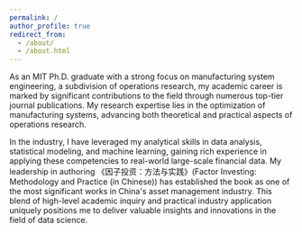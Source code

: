 ```yaml
---
permalink: /
author_profile: true
redirect_from: 
  - /about/
  - /about.html
---
```


As an MIT Ph.D. graduate with a strong focus on manufacturing system engineering, a subdivision of operations research, my academic career is marked by significant contributions to the field through numerous top-tier journal publications. My research expertise lies in the optimization of manufacturing systems, advancing both theoretical and practical aspects of operations research. 

In the industry, I have leveraged my analytical skills in data analysis, statistical modeling, and machine learning, gaining rich experience in applying these competencies to real-world large-scale financial data. My leadership in authoring 《因子投资：方法与实践》(Factor Investing: Methodology and Practice (in Chinese)) has established the book as one of the most significant works in China's asset management industry. This blend of high-level academic inquiry and practical industry application uniquely positions me to deliver valuable insights and innovations in the field of data science.
